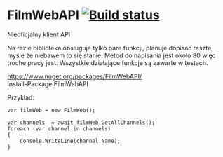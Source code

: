 # FilmWebAPI [![Build status](https://ci.appveyor.com/api/projects/status/46s536xho6was2h7?svg=true)](https://ci.appveyor.com/project/Sunnyline2/filmweb-api)
Nieoficjalny klient API 

Na razie biblioteka obsługuje tylko pare funkcji, planuje dopisać reszte, myśle że niebawem to się stanie.
Metod do napisania jest około 80 więc troche pracy jest.
Wszystkie działające funkcje są zawarte w testach.

https://www.nuget.org/packages/FilmWebAPI/  
Install-Package FilmWebAPI


Przykład:  
```
var filmWeb = new FilmWeb();  

var channels  = await filmWeb.GetAllChannels();  
foreach (var channel in channels)  
{
    Console.WriteLine(channel.Name);  
}  
```
